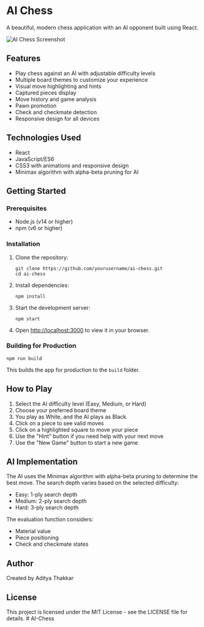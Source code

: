 # AI Chess

A beautiful, modern chess application with an AI opponent built using React.

![AI Chess Screenshot](screenshot.png)

## Features

- Play chess against an AI with adjustable difficulty levels
- Multiple board themes to customize your experience
- Visual move highlighting and hints
- Captured pieces display
- Move history and game analysis
- Pawn promotion
- Check and checkmate detection
- Responsive design for all devices

## Technologies Used

- React
- JavaScript/ES6
- CSS3 with animations and responsive design
- Minimax algorithm with alpha-beta pruning for AI

## Getting Started

### Prerequisites

- Node.js (v14 or higher)
- npm (v6 or higher)

### Installation

1. Clone the repository:
   ```
   git clone https://github.com/yourusername/ai-chess.git
   cd ai-chess
   ```

2. Install dependencies:
   ```
   npm install
   ```

3. Start the development server:
   ```
   npm start
   ```

4. Open [http://localhost:3000](http://localhost:3000) to view it in your browser.

### Building for Production

```
npm run build
```

This builds the app for production to the `build` folder.

## How to Play

1. Select the AI difficulty level (Easy, Medium, or Hard)
2. Choose your preferred board theme
3. You play as White, and the AI plays as Black
4. Click on a piece to see valid moves
5. Click on a highlighted square to move your piece
6. Use the "Hint" button if you need help with your next move
7. Use the "New Game" button to start a new game

## AI Implementation

The AI uses the Minimax algorithm with alpha-beta pruning to determine the best move. The search depth varies based on the selected difficulty:

- Easy: 1-ply search depth
- Medium: 2-ply search depth
- Hard: 3-ply search depth

The evaluation function considers:
- Material value
- Piece positioning
- Check and checkmate states

## Author

Created by Aditya Thakkar

## License

This project is licensed under the MIT License - see the LICENSE file for details. # AI-Chess
